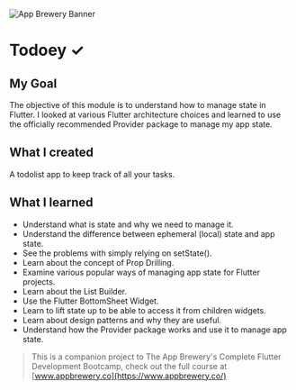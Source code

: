 ![App Brewery Banner](https://github.com/londonappbrewery/Images/blob/master/AppBreweryBanner.png)


# Todoey ✓

## My Goal

The objective of this module is to understand how to manage 
state in Flutter. I looked at various Flutter architecture choices and learned to use the officially recommended Provider package to manage my app state.


## What I created

A todolist app to keep track of all your tasks.

## What I learned

- Understand what is state and why we need to manage it.
- Understand the difference between ephemeral (local) state and app state.
- See the problems with simply relying on setState().
- Learn about the concept of Prop Drilling.
- Examine various popular ways of managing app state for Flutter projects.
- Learn about the List Builder.
- Use the Flutter BottomSheet Widget.
- Learn to lift state up to be able to access it from children widgets.
- Learn about design patterns and why they are useful.
- Understand how the Provider package works and use it to manage app state.

>This is a companion project to The App Brewery's Complete Flutter Development Bootcamp, check out the full course at [www.appbrewery.co](https://www.appbrewery.co/)

